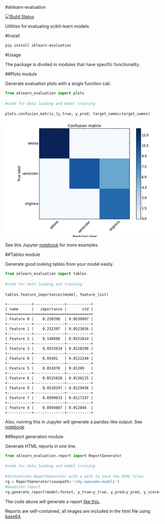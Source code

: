 #sklearn-evaluation

[![Build Status](https://travis-ci.org/edublancas/sklearn-evaluation.svg?branch=master)](https://travis-ci.org/edublancas/sklearn-evaluation)

Utilities for evaluating scikit-learn models.

#Install

```bash
pip install sklearn-evaluation
```

#Usage

The package is divided in modules that have specific functionality.

##Plots module

Generate evaluation plots with a single function call.
```python
from sklearn_evaluation import plots

#code for data loading and model training

plots.confusion_matrix_(y_true, y_pred, target_names=target_names)
```

![confusion matrix](examples/cm.png)

See this Jupyter [notebook](examples/plots.ipynb) for more examples.

##Tables module

Generate good looking tables from your model easily.

```python
from sklearn_evaluation import tables

#code for data loading and training

tables.feature_importances(model, feature_list)
```

```
+-----------+--------------+-----------+
| name      |   importance |       std |
+===========+==============+===========+
| Feature 0 |    0.250398  | 0.0530907 |
+-----------+--------------+-----------+
| Feature 1 |    0.232397  | 0.0523836 |
+-----------+--------------+-----------+
| Feature 2 |    0.148898  | 0.0331814 |
+-----------+--------------+-----------+
| Feature 3 |    0.0553634 | 0.0128296 |
+-----------+--------------+-----------+
| Feature 8 |    0.05401   | 0.0122248 |
+-----------+--------------+-----------+
| Feature 5 |    0.053878  | 0.01289   |
+-----------+--------------+-----------+
| Feature 6 |    0.0525828 | 0.0130225 |
+-----------+--------------+-----------+
| Feature 9 |    0.0510197 | 0.0129436 |
+-----------+--------------+-----------+
| Feature 7 |    0.0509633 | 0.0117197 |
+-----------+--------------+-----------+
| Feature 4 |    0.0504887 | 0.012844  |
+-----------+--------------+-----------+
```

Also, running this in Jupyter will generate a pandas-like output. See [notebook](examples/plots.ipynb)

##Report generation module

Generate HTML reports in one line.

```python
from sklearn_evaluation.report import ReportGenerator

#code for data loading and model training

#Instantiate ReportGenerator with a path to save the HTML files
rg = ReportGenerator(savepath='~/my-awesome-models')
#Generate report
rg.generate_report(model=forest, y_true=y_true, y_pred=y_pred, y_score=y_score, feature_list=feature_list, target_names=target_names, name=name)
```

The code above will generate a report [like this.](http://htmlpreview.github.com/?https://github.com/edublancas/sklearn-model-evaluation/blob/master/examples/sample_report.html)

Reports are self-contained, all images are included in the html file using [base64](https://en.wikipedia.org/wiki/Base64).
